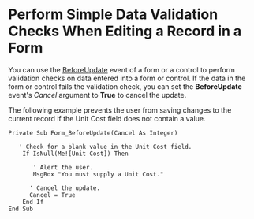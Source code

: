 
# Perform Simple Data Validation Checks When Editing a Record in a Form

You can use the  [BeforeUpdate](B783FCAB-F697-A464-820C-712EAC46CB4B.md) event of a form or a control to perform validation checks on data entered into a form or control. If the data in the form or control fails the validation check, you can set the **BeforeUpdate** event's _Cancel_ argument to **True** to cancel the update.

The following example prevents the user from saving changes to the current record if the Unit Cost field does not contain a value.



```
Private Sub Form_BeforeUpdate(Cancel As Integer) 
 
   ' Check for a blank value in the Unit Cost field. 
    If IsNull(Me![Unit Cost]) Then 
 
       ' Alert the user. 
       MsgBox "You must supply a Unit Cost."   
 
      ' Cancel the update. 
      Cancel = True 
    End If 
End Sub
```

